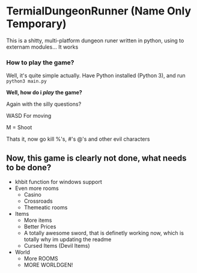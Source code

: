 # TermialDungeonRunner (Name Only Temporary)
This is a shitty, multi-platform dungeon runer written in python, using to externam modules... It works

### How to play the game?
Well, it's quite simple actually. Have Python installed (Python 3), and run 
`python3 main.py` 

**Well, how do i *play* the game?**

Again with the silly questions?

WASD For moving
  
M = Shoot
 
Thats it, now go kill %'s, #'s @'s and other evil characters
 
 
## Now, this game is clearly not done, what needs to be done?
- khbit function for windows support
- Even more rooms
  - Casino
  - Crossroads
  - Themeatic rooms
- Items
  - More items
  - Better Prices
  - A totally awesome sword, that is definetly working now, which is totally why im updating the readme
  - Cursed Items (Devil Items)
- World
  - More ROOMS
  - MORE WORLDGEN! 
